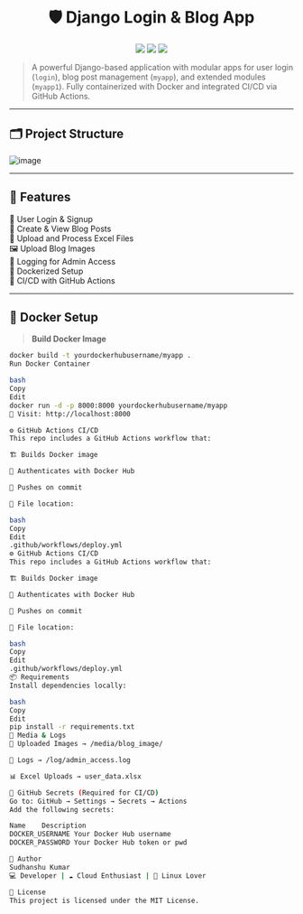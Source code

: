 <h1 align="center">🛡️ Django Login & Blog App</h1>
<p align="center">
  <img src="https://img.shields.io/badge/Django-Login%20%26%20Blog-green?style=for-the-badge&logo=django" />
  <img src="https://img.shields.io/badge/Docker-Deploy-blue?style=for-the-badge&logo=docker" />
  <img src="https://img.shields.io/badge/GitHub%20Actions-CI%2FCD-purple?style=for-the-badge&logo=githubactions" />
</p>

> A powerful Django-based application with modular apps for user login (`login`), blog post management (`myapp`), and extended modules (`myapp1`). Fully containerized with Docker and integrated CI/CD via GitHub Actions.

---

## 🗂️ Project Structure

![image](https://github.com/user-attachments/assets/e78ec4b3-41e5-48a4-950f-284fbda25a7a)


---

## 🚀 Features

🔐 User Login & Signup  
📝 Create & View Blog Posts  
📁 Upload and Process Excel Files  
🖼️ Upload Blog Images  
🧾 Logging for Admin Access  
🐳 Dockerized Setup  
🔁 CI/CD with GitHub Actions

---

## 🐳 Docker Setup

> **Build Docker Image**

```bash
docker build -t yourdockerhubusername/myapp .
Run Docker Container

bash
Copy
Edit
docker run -d -p 8000:8000 yourdockerhubusername/myapp
🔗 Visit: http://localhost:8000

⚙️ GitHub Actions CI/CD
This repo includes a GitHub Actions workflow that:

🏗️ Builds Docker image

🔐 Authenticates with Docker Hub

🚀 Pushes on commit

📁 File location:

bash
Copy
Edit
.github/workflows/deploy.yml
⚙️ GitHub Actions CI/CD
This repo includes a GitHub Actions workflow that:

🏗️ Builds Docker image

🔐 Authenticates with Docker Hub

🚀 Pushes on commit

📁 File location:

bash
Copy
Edit
.github/workflows/deploy.yml
📦 Requirements
Install dependencies locally:

bash
Copy
Edit
pip install -r requirements.txt
📁 Media & Logs
📸 Uploaded Images → /media/blog_image/

🧾 Logs → /log/admin_access.log

📊 Excel Uploads → user_data.xlsx

🔐 GitHub Secrets (Required for CI/CD)
Go to: GitHub → Settings → Secrets → Actions
Add the following secrets:

Name	Description
DOCKER_USERNAME	Your Docker Hub username
DOCKER_PASSWORD	Your Docker Hub token or pwd

🙋 Author
Sudhanshu Kumar
💻 Developer | ☁️ Cloud Enthusiast | 🐧 Linux Lover

📜 License
This project is licensed under the MIT License.





